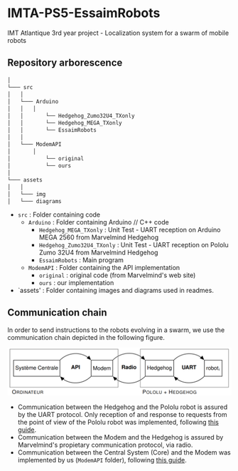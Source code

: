 # IMTA-PS5-EssaimRobots
IMT Atlantique 3rd year project - Localization system for a swarm of mobile robots

## Repository arborescence

```
│
└─── src
│	│
│	└─── Arduino 
│	│	│
│	│   	└── Hedgehog_Zumo32U4_TXonly
│	│   	└── Hedgehog_MEGA_TXonly
│	│   	└── EssaimRobots
│	│
│	└─── ModemAPI
│		│
│	    	└── original
│	    	└── ours
│
└─── assets
│	│
│	└─── img
│	└─── diagrams
```

- `src` : Folder containing code
	- `Arduino` : Folder containing Arduino // C++ code 
		- `Hedgehog_MEGA_TXonly` : Unit Test - UART reception on Arduino MEGA 2560 from Marvelmind Hedgehog
		- `Hedgehog_Zumo32U4_TXonly` : Unit Test - UART reception on Pololu Zumo 32U4 from Marvelmind Hedgehog
		- `EssaimRobots` : Main program
	- `ModemAPI` : Folder containing the API implementation 
		- `original` : original code (from Marvelmind's web site)
		- `ours` : our implementation
- `assets' : Folder containing images and diagrams used in readmes. 

## Communication chain 

In order to send instructions to the robots evolving in a swarm, we use the communication chain depicted in the following figure. 

![Alt text](assets/img/schema_communications.png)

- Communication between the Hedgehog and the Pololu robot is assured by the UART protocol. Only reception of and response to requests from the point of view of the Pololu robot was implemented, following [this guide](/ressources/marvelmind_interfaces_10_02_2022.pdf).
- Communication between the Modem and the Hedgehog is assured by Marvelmind's propietary communication protocol, via radio.
- Communication between the Central System (Core) and the Modem was implemented by us (`ModemAPI` folder), following [this guide](ressources/marvelmind_interfaces_10_02_2022.pdf).
